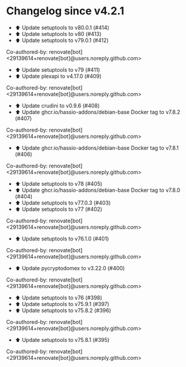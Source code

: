 # Changelog since v4.2.1
- ⬆️ Update setuptools to v80.0.1 (#414) 
- ⬆️ Update setuptools to v80 (#413) 
- ⬆️ Update setuptools to v79.0.1 (#412)

Co-authored-by: renovate[bot] <29139614+renovate[bot]@users.noreply.github.com> 
- ⬆️ Update setuptools to v79 (#411) 
- ⬆️ Update plexapi to v4.17.0 (#409)

Co-authored-by: renovate[bot] <29139614+renovate[bot]@users.noreply.github.com> 
- ⬆️ Update crudini to v0.9.6 (#408) 
- ⬆️ Update ghcr.io/hassio-addons/debian-base Docker tag to v7.8.2 (#407)

Co-authored-by: renovate[bot] <29139614+renovate[bot]@users.noreply.github.com> 
- ⬆️ Update ghcr.io/hassio-addons/debian-base Docker tag to v7.8.1 (#406)

Co-authored-by: renovate[bot] <29139614+renovate[bot]@users.noreply.github.com> 
- ⬆️ Update setuptools to v78 (#405) 
- ⬆️ Update ghcr.io/hassio-addons/debian-base Docker tag to v7.8.0 (#404) 
- ⬆️ Update setuptools to v77.0.3 (#403) 
- ⬆️ Update setuptools to v77 (#402)

Co-authored-by: renovate[bot] <29139614+renovate[bot]@users.noreply.github.com> 
- ⬆️ Update setuptools to v76.1.0 (#401)

Co-authored-by: renovate[bot] <29139614+renovate[bot]@users.noreply.github.com> 
- ⬆️ Update pycryptodomex to v3.22.0 (#400)

Co-authored-by: renovate[bot] <29139614+renovate[bot]@users.noreply.github.com> 
- ⬆️ Update setuptools to v76 (#398) 
- ⬆️ Update setuptools to v75.9.1 (#397) 
- ⬆️ Update setuptools to v75.8.2 (#396)

Co-authored-by: renovate[bot] <29139614+renovate[bot]@users.noreply.github.com> 
- ⬆️ Update setuptools to v75.8.1 (#395)

Co-authored-by: renovate[bot] <29139614+renovate[bot]@users.noreply.github.com> 
